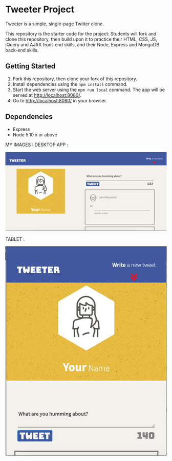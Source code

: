 # Tweeter Project

Tweeter is a simple, single-page Twitter clone.

This repository is the starter code for the project: Students will fork and clone this repository, then build upon it to practice their HTML, CSS, JS, jQuery and AJAX front-end skills, and their Node, Express and MongoDB back-end skills.

## Getting Started

1. Fork this repository, then clone your fork of this repository.
2. Install dependencies using the `npm install` command.
3. Start the web server using the `npm run local` command. The app will be served at <http://localhost:8080/>.
4. Go to <http://localhost:8080/> in your browser.

## Dependencies

- Express
- Node 5.10.x or above


MY IMAGES :
DESKTOP APP :

![alt text](https://github.com/Sonpet1978/tweeter/blob/master/Desktop_tweeter_sonya.png?raw=true)


TABLET :

![alt text](https://github.com/Sonpet1978/tweeter/blob/master/Tablet_tweeter_sonya.png?raw=true)


